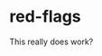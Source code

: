 # red-flags

<script src="{{ base.url | prepend: site.url }}/assets/js/menu-bar.js"></script>

This really does work?
